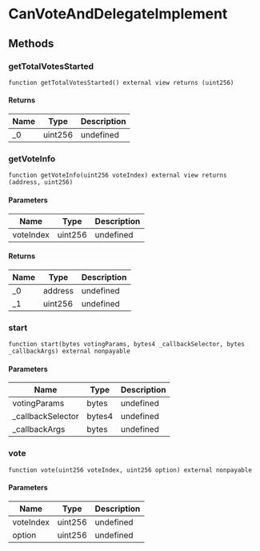 # CanVoteAndDelegateImplement









## Methods

### getTotalVotesStarted

```solidity
function getTotalVotesStarted() external view returns (uint256)
```






#### Returns

| Name | Type | Description |
|---|---|---|
| _0 | uint256 | undefined |

### getVoteInfo

```solidity
function getVoteInfo(uint256 voteIndex) external view returns (address, uint256)
```





#### Parameters

| Name | Type | Description |
|---|---|---|
| voteIndex | uint256 | undefined |

#### Returns

| Name | Type | Description |
|---|---|---|
| _0 | address | undefined |
| _1 | uint256 | undefined |

### start

```solidity
function start(bytes votingParams, bytes4 _callbackSelector, bytes _callbackArgs) external nonpayable
```





#### Parameters

| Name | Type | Description |
|---|---|---|
| votingParams | bytes | undefined |
| _callbackSelector | bytes4 | undefined |
| _callbackArgs | bytes | undefined |

### vote

```solidity
function vote(uint256 voteIndex, uint256 option) external nonpayable
```





#### Parameters

| Name | Type | Description |
|---|---|---|
| voteIndex | uint256 | undefined |
| option | uint256 | undefined |




